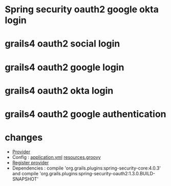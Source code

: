 # Spring security oauth2 google okta login
# grails4 oauth2 social login
# grails4 oauth2 google login
# grails4 oauth2 okta login
# grails4 oauth2 google authentication
# changes
<ul>
<li><a href="https://github.com/dhirajbadu/grails4_oauth2_social_login/tree/main/src/main/groovy/com/auth/provider">Provider</a></li>
<li>Config : <a href="https://github.com/dhirajbadu/grails4_oauth2_social_login/blob/main/grails-app/conf/application.yml">application.yml</a> <a href="https://github.com/dhirajbadu/grails4_oauth2_social_login/blob/main/grails-app/conf/spring/resources.groovy">resources.groovy</a></li>
<li><a href="https://github.com/dhirajbadu/grails4_oauth2_social_login/blob/main/grails-app/init/auth/demo/BootStrap.groovy"> Register provider</a></li>
  <li>Dependencies : compile 'org.grails.plugins:spring-security-core:4.0.3' and compile 'org.grails.plugins:spring-security-oauth2:1.3.0.BUILD-SNAPSHOT'</li>
  </ul>
